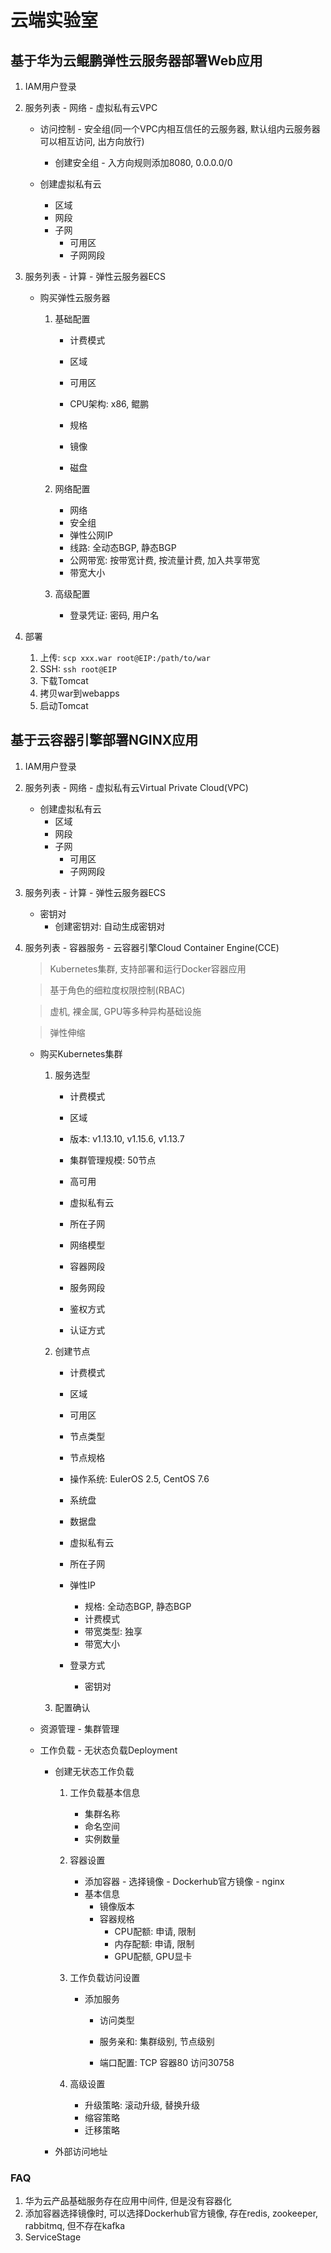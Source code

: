 # 云端实验室

## 基于华为云鲲鹏弹性云服务器部署Web应用

1. IAM用户登录
1. 服务列表 - 网络 - 虚拟私有云VPC
    - 访问控制 - 安全组(同一个VPC内相互信任的云服务器, 默认组内云服务器可以相互访问, 出方向放行)
        - 创建安全组 - 入方向规则添加8080, 0.0.0.0/0

    - 创建虚拟私有云
        - 区域
        - 网段
        - 子网
            - 可用区
            - 子网网段

1. 服务列表 - 计算 - 弹性云服务器ECS
    - 购买弹性云服务器
        1. 基础配置
            - 计费模式
            - 区域
            - 可用区

            - CPU架构: x86, 鲲鹏
            - 规格
            - 镜像
            - 磁盘

        2. 网络配置
            - 网络
            - 安全组
            - 弹性公网IP
            - 线路: 全动态BGP, 静态BGP
            - 公网带宽: 按带宽计费, 按流量计费, 加入共享带宽
            - 带宽大小

        3. 高级配置
            - 登录凭证: 密码, 用户名

1. 部署
    1. 上传: `scp xxx.war root@EIP:/path/to/war`
    1. SSH: `ssh root@EIP`
    1. 下载Tomcat
    1. 拷贝war到webapps
    1. 启动Tomcat


## 基于云容器引擎部署NGINX应用

1. IAM用户登录
1. 服务列表 - 网络 - 虚拟私有云Virtual Private Cloud(VPC)
    - 创建虚拟私有云
        - 区域
        - 网段
        - 子网
            - 可用区
            - 子网网段

1. 服务列表 - 计算 - 弹性云服务器ECS
    - 密钥对
        - 创建密钥对: 自动生成密钥对

1. 服务列表 - 容器服务 - 云容器引擎Cloud Container Engine(CCE)

    > Kubernetes集群, 支持部署和运行Docker容器应用

    > 基于角色的细粒度权限控制(RBAC)

    > 虚机, 裸金属, GPU等多种异构基础设施

    > 弹性伸缩

    - 购买Kubernetes集群
        1. 服务选型
            - 计费模式
            - 区域

            - 版本: v1.13.10, v1.15.6, v1.13.7
            - 集群管理规模: 50节点
            - 高可用

            - 虚拟私有云
            - 所在子网
            - 网络模型
            - 容器网段
            - 服务网段

            - 鉴权方式
            - 认证方式

        2. 创建节点
            - 计费模式
            - 区域
            - 可用区

            - 节点类型
            - 节点规格
            - 操作系统: EulerOS 2.5, CentOS 7.6
            - 系统盘
            - 数据盘

            - 虚拟私有云
            - 所在子网
            - 弹性IP
                - 规格: 全动态BGP, 静态BGP
                - 计费模式
                - 带宽类型: 独享
                - 带宽大小

            - 登录方式
                - 密钥对

        3. 配置确认

    - 资源管理 - 集群管理
    - 工作负载 - 无状态负载Deployment
        - 创建无状态工作负载
            1. 工作负载基本信息
                - 集群名称
                - 命名空间
                - 实例数量

            2. 容器设置
                - 添加容器 - 选择镜像 - Dockerhub官方镜像 - nginx
                - 基本信息
                    - 镜像版本
                    - 容器规格
                        - CPU配额: 申请, 限制
                        - 内存配额: 申请, 限制
                        - GPU配额, GPU显卡

            3. 工作负载访问设置
                - 添加服务
                    - 访问类型

                    - 服务亲和: 集群级别, 节点级别

                    - 端口配置: TCP 容器80 访问30758

            4. 高级设置
                - 升级策略: 滚动升级, 替换升级
                - 缩容策略
                - 迁移策略

        - 外部访问地址

### FAQ

1. 华为云产品基础服务存在应用中间件, 但是没有容器化
1. 添加容器选择镜像时, 可以选择Dockerhub官方镜像, 存在redis, zookeeper, rabbitmq, 但不存在kafka
1. ServiceStage
